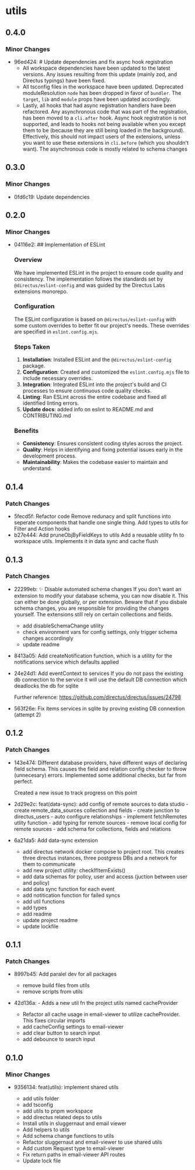 # utils

## 0.4.0

### Minor Changes

- 96ed424: # Update dependencies and fix async hook registration
  - All workspace dependencies have been updated to the latest versions. Any issues resulting from this update (mainly zod, and Directus typings) have been fixed.
  - All tsconfig files in the workspace have been updated. Deprecated moduleResolution `node` has been dropped in favor of `bundler`. The `target`, `lib` and `module` props have been updated accordingly.
  - Lastly, all hooks that had async registration handlers have been refactored. Any asynchronous code that was part of the registration, has been moved to a `cli.after` hook. Async hook registration is not supported, and leads to hooks not being available when you except them to be (because they are still being loaded in the background). Effectively, this should not impact users of the extensions, unless you want to use these extensions in `cli.before` (which you shouldn't want). The asynchronous code is mostly related to schema changes

## 0.3.0

### Minor Changes

- 0fd6c19: Update dependencies

## 0.2.0

### Minor Changes

- 04116e2: ## Implementation of ESLint

  ### Overview

  We have implemented ESLint in the project to ensure code quality and consistency. The implementation follows the standards set by `@directus/eslint-config` and was guided by the Directus Labs extensions monorepo.

  ### Configuration

  The ESLint configuration is based on `@directus/eslint-config` with some custom overrides to better fit our project's needs. These overrides are specified in `eslint.config.mjs`.

  ### Steps Taken

  1. **Installation**: Installed ESLint and the `@directus/eslint-config` package.
  2. **Configuration**: Created and customized the `eslint.config.mjs` file to include necessary overrides.
  3. **Integration**: Integrated ESLint into the project's build and CI processes to ensure continuous code quality checks.
  4. **Linting**: Ran ESLint across the entire codebase and fixed all identified linting errors.
  5. **Update docs**: added info on eslint to README.md and CONTRIBUTING.md

  ### Benefits

  - **Consistency**: Ensures consistent coding styles across the project.
  - **Quality**: Helps in identifying and fixing potential issues early in the development process.
  - **Maintainability**: Makes the codebase easier to maintain and understand.

## 0.1.4

### Patch Changes

- 5fecd5f: Refactor code
  Remove redunacy and split functions into seperate components that handle one single thing. Add types to utils for Filter and Action hooks
- b27e444: Add pruneObjByFieldKeys to utils
  Add a reusable utility fn to workspace utils. Implements it in data sync and cache flush

## 0.1.3

### Patch Changes

- 22299eb: ✨ Disable automated schema changes
  If you don't want an extension to modify your database schema, you can now disable it. This can either be done globally, or per extension. Beware that if you disbale schema changes, you are responsible for providing the changes yourself. The extensions still rely on certain collections and fields.

  - add disableSchemaChange utility
  - check environment vars for config settings, only trigger schema changes accordingly
  - update readme

- 8413a05: Add createNotification function, which is a utility for the notifications service which defaults applied
- 24e24d1: Add eventContext to services
  If you do not pass the existing db connection to the service it will use the default DB connection which deadlocks the db for sqlite

  Further reference: https://github.com/directus/directus/issues/24798

- 563f26e: Fix items services in sqlite by proving existing DB connextion (attempt 2)

## 0.1.2

### Patch Changes

- 143e474: Different database providers, have different ways of declaring field schema.
  This causes the field and relation config checker to throw (unnecesary) errors.
  Implemented some additional checks, but far from perfect.

  Created a new issue to track progress on this point

- 2d29e2c: feat(data-sync): add config of remote sources to data studio - create remote_data_sources collection and fields - create junction to directus_users - auto configure relationships - implement fetchRemotes utlity function - add typing for remote sources - remove local config for remote sources - add schema for collections, fields and relations
- 6a21da5: Add data-sync extension

  - add directus network docker compose to project root. This creates three directus instances, three postgress DBs and a network for them to communicate
  - add new project utility: checkIfItemExists()
  - add data schemas for policy, user and access (juction between user and policy)
  - add data sync function for each event
  - add notitication function for failed syncs
  - add util functions
  - add types
  - add readme
  - update project readme
  - update lockfile

## 0.1.1

### Patch Changes

- 8997b45: Add paralel dev for all packages

  - remove build files from utils
  - remove scripts from utils

- 42d136a: - Adds a new util fn the project utils named cacheProvider
  - Refactor all cache usage in email-viewer to utilize cacheProvider. This fixes circular imports
  - add cacheConfig settings to email-viewer
  - add clear button to search input
  - add debounce to search input

## 0.1.0

### Minor Changes

- 9356134: feat(utils): implement shared utils

  - add utils folder
  - add tsconfig
  - add utils to pnpm workspace
  - add directus related deps to utils
  - Install utils in sluggernaut and email viewer
  - Add helpers to utils
  - Add schema change functions to utils
  - Refactor sluggernaut and email-viewer to use shared utils
  - Add custom Request type to email-viewer
  - Fix return paths in email-viewer API routes
  - Update lock file
